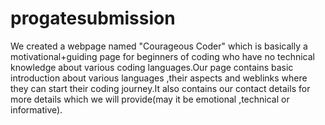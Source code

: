 # progatesubmission
We created a webpage named "Courageous Coder" which is basically a motivational+guiding page for beginners of coding who have no technical knowledge about various coding languages.Our page contains basic  introduction about various languages ,their aspects and weblinks where they can start their coding journey.It also contains our contact details for more details   which we will provide(may it be emotional ,technical or informative).
